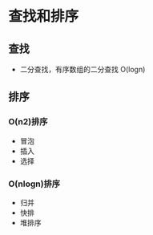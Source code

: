 # 查找和排序
## 查找
* 二分查找，有序数组的二分查找 O(logn)

## 排序
### O(n2)排序
* 冒泡
* 插入
* 选择
### O(nlogn)排序
* 归并
* 快排
* 堆排序 


